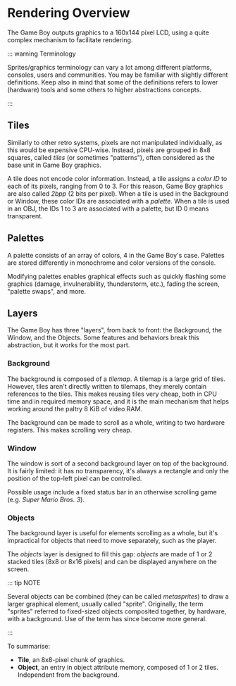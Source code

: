 
# Rendering Overview

The Game Boy outputs graphics to a 160x144 pixel LCD, using a quite complex
mechanism to facilitate rendering.

::: warning Terminology

Sprites/graphics terminology can vary a lot among different platforms, consoles, 
users and communities. You may be familiar with slightly different definitions.
Keep also in mind that some of the definitions refers to lower (hardware) tools
and some others to higher abstractions concepts.

:::

## Tiles

Similarly to other retro systems, pixels are not manipulated
individually, as this would be expensive CPU-wise. Instead, pixels are grouped
in 8x8 squares, called *tiles* (or sometimes "patterns"), often considered as
the base unit in Game Boy graphics.

A tile does not encode color information. Instead, a tile assigns a
*color ID* to each of its pixels, ranging from 0 to 3. For this reason,
Game Boy graphics are also called *2bpp* (2 bits per pixel). When a tile is used
in the Background or Window, these color IDs are associated with a *palette*. When
a tile is used in an OBJ, the IDs 1 to 3 are associated with a palette, but
ID 0 means transparent.

## Palettes

A palette consists of an array of colors, 4 in the Game Boy's case.
Palettes are stored differently in monochrome and color versions of the console.

Modifying palettes enables graphical effects such as quickly flashing some graphics (damage,
invulnerability, thunderstorm, etc.), fading the screen, "palette swaps", and more.

## Layers

The Game Boy has three "layers", from back to front: the Background, the Window,
and the Objects. Some features and behaviors break this abstraction,
but it works for the most part.

### Background

The background is composed of a *tilemap*. A tilemap is a
large grid of tiles. However, tiles aren't directly written to tilemaps,
they merely contain references to the tiles.
This makes reusing tiles very cheap, both in CPU time and in
required memory space, and it is the main mechanism that helps working around the
paltry 8 KiB of video RAM.

The background can be made to scroll as a whole, writing to two
hardware registers. This makes scrolling very cheap.

### Window

The window is sort of a second background layer on top of the background.
It is fairly limited: it has no transparency, it's always a
rectangle and only the position of the top-left pixel can be controlled.

Possible usage include a fixed status bar in an otherwise scrolling game (e.g.
*Super Mario Bros. 3*).

### Objects

The background layer is useful for elements scrolling as a whole, but
it's impractical for objects that need to move separately, such as the player.

The *objects* layer is designed to fill this gap: *objects* are made of 1 or 2 stacked tiles (8x8 or 8x16 pixels)
and can be displayed anywhere on the screen.

::: tip NOTE

Several objects can be combined (they can be called *metasprites*) to draw
a larger graphical element, usually called "sprite". Originally, the term "sprites"
referred to fixed-sized objects composited together, by hardware, with a background.
Use of the term has since become more general.

:::

To summarise:

- **Tile**, an 8x8-pixel chunk of graphics.
- **Object**, an entry in object attribute memory, composed of 1 or 2
tiles. Independent from the background.
